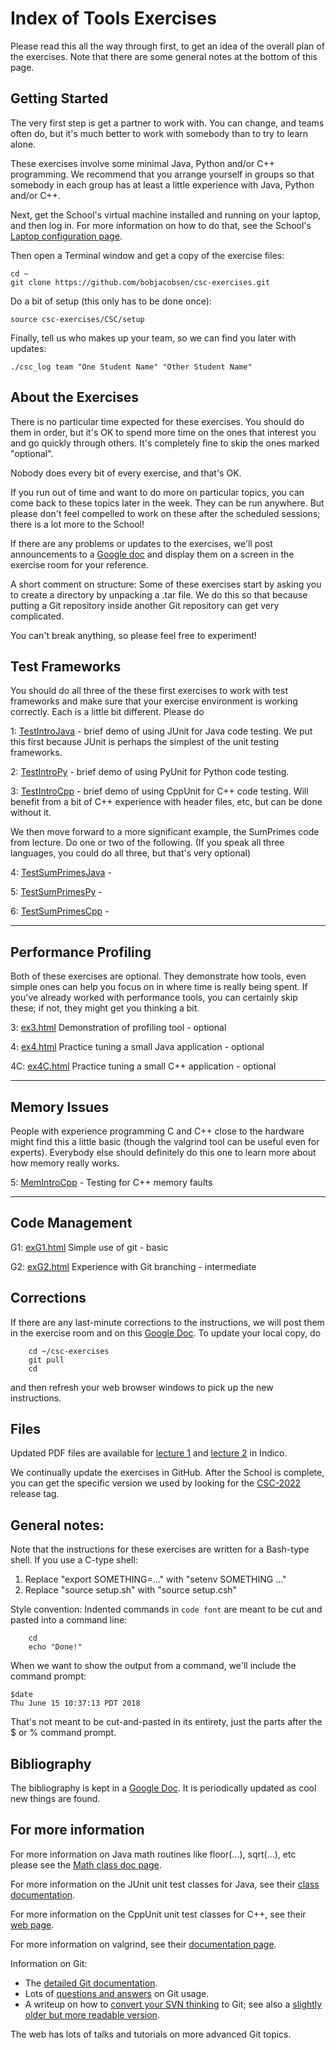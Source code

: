 # Index of Tools Exercises

Please read this all the way through first, to get an idea
of the overall plan of the exercises. Note that there are some
general notes at the bottom of this page.


## Getting Started
The very first step is get a partner to work with.  You can change, and teams often do, but it's much better to work with somebody than to try to learn alone.

These exercises involve some minimal Java, Python and/or C++ programming. We recommend that you arrange yourself in groups so that somebody in each group has at least a little experience with Java, Python and/or C++.


Next, get the School's virtual machine installed and running on your laptop, and then log in.
For more information on how to do that, see the School's
<a href="https://indico.cern.ch/event/769356/page/15184-laptop-configuration">Laptop configuration page</a>.

Then open a Terminal window and get
a copy of the exercise files:
```
cd ~
git clone https://github.com/bobjacobsen/csc-exercises.git
```
Do a bit of setup (this only has to be done once):
```
source csc-exercises/CSC/setup
```

Finally, tell us who makes up your team, so we can find you later with updates:
```
./csc_log team "One Student Name" "Other Student Name"
```


## About the Exercises

There is no particular time expected for these exercises. You should do them in order, but it's OK to spend more time on the ones that interest you and go quickly through others.  It's completely fine to skip the ones marked "optional".

Nobody does every bit of every exercise, and that's OK.

If you run out of time and want to do more on particular topics, you can come back to these topics later in the week. They can be run anywhere.  But please don't feel compelled to work on these after the scheduled sessions; there is a lot more to the School!

If there are any problems or updates to the exercises, we'll post announcements to a [Google doc](https://docs.google.com/document/d/1g3b2e7wf3mWaIZ4U6MkNR5B4fQuO71y6Q341LGs45HQ/edit) and display them on a screen in the exercise room for your reference.

A short comment on structure: Some of these exercises start by asking you to create a directory by unpacking a .tar file.  We do this so that because putting a Git repository inside another Git repository can get very complicated.

You can't break anything, so please feel free to experiment!

## Test Frameworks

You should do all three of the these first exercises to work with test frameworks
and make sure that your exercise environment is working correctly.
Each is a little bit different. Please do

1: [TestIntroJava](TestIntroJava/index.md) - brief demo of using JUnit for Java code testing. We put this first because JUnit is perhaps the simplest of the unit testing frameworks.

2: [TestIntroPy](TestIntroPy/index.md) - brief demo of using PyUnit for Python code testing.

3: [TestIntroCpp](TestIntroCpp/index.md) - brief demo of using CppUnit for C++ code testing. Will benefit from a bit of C++ experience with header files, etc, but can be done without it.

We then move forward to a more significant example, the SumPrimes code from lecture.  Do one or two of the following. (If you speak all three languages, you could do all three, but that's very optional)

4: [TestSumPrimesJava](TestSumPrimesJava/index.md) -

5: [TestSumPrimesPy](TestSumPrimesPy/index.md) -

6: [TestSumPrimesCpp](TestSumPrimesCpp/index.md) -



-- -- --


## Performance Profiling

Both of these exercises are optional.   They demonstrate how tools, even simple ones
can help you focus on in where time is really being spent.   If you've already worked with performance tools,
you can certainly skip these; if not, they might get you thinking a bit.


3: <A HREF="ex3.html">ex3.html</a> Demonstration of profiling tool - optional


4: <A HREF="ex4.html">ex4.html</a> Practice tuning a small Java application - optional

4C: <A HREF="ex4C.html">ex4C.html</a> Practice tuning a small C++ application - optional


-- -- --

## Memory Issues

People with experience programming C and C++ close to the hardware might find this a little basic (though the valgrind tool can be  useful even for experts). Everybody else should definitely do this one to learn more about how memory really works.

5: [MemIntroCpp](MemIntroCpp/index.md) - Testing for C++ memory faults

-- -- --

## Code Management


G1: <A HREF="exG1.html">exG1.html</a>
Simple use of git - basic


G2: <A HREF="exG2.html">exG2.html</a>
Experience with Git branching - intermediate







## Corrections

If there are any last-minute corrections to the instructions,
we will post them in the exercise room and on this [Google Doc](https://docs.google.com/document/d/1g3b2e7wf3mWaIZ4U6MkNR5B4fQuO71y6Q341LGs45HQ/edit?usp=sharing). To update your local copy, do
```
    cd ~/csc-exercises
    git pull
    cd
```
and then refresh your web browser windows to pick up the new instructions.

## Files

Updated PDF files are available for
<a href="https://indico.cern.ch/event/769356/contributions/3197066/">lecture 1</a> and
<a href="https://indico.cern.ch/event/769356/contributions/3197063/">lecture 2</a> in Indico.


We continually update the exercises in GitHub.
After the School is complete, you can get the specific version we used
by looking for the
<a href="https://github.com/bobjacobsen/csc-exercises/releases">CSC-2022</a> release tag.

## General notes:

Note that the instructions for these exercises are written for a Bash-type shell.  If you use a C-type shell:
<OL>
<LI>Replace "export SOMETHING=..." with "setenv SOMETHING ..."
<LI>Replace "source setup.sh" with "source setup.csh"
</OL>


Style convention:  Indented commands in <code>code font</code> are meant to
be cut and pasted into a command line:
```
    cd
    echo "Done!"
```
When we want to show the output from a command, we'll include the command prompt:
```
$date
Thu June 15 10:37:13 PDT 2018
```
That's not meant to be cut-and-pasted in its entirety, just the parts
after the $ or % command prompt.

<h2 id="biblio">Bibliography</h2>

The bibliography is kept in a
<a href="https://docs.google.com/document/d/1Jvb1zYRibzOw74VKnGsmTVfWkQcOxb_yc8JboebFDpA/edit#">Google Doc</a>.
It is periodically updated as cool new things are found.

<h2>For more information</h2>
For more information on Java math routines like floor(...), sqrt(...), etc
please see the
<a href="http://download.oracle.com/javase/8/docs/api/java/lang/Math.html">Math class doc page</a>.

For more information on the JUnit unit test classes for Java, see their
<a href="http://junit.sourceforge.net/javadoc/">class documentation</a>.

For more information on the CppUnit unit test classes for C++, see their
<a href="http://cppunit.sourceforge.net/doc/1.8.0/">web page</a>.

For more information on valgrind, see their
<a href="http://valgrind.org/docs/">documentation page</a>.

Information on Git:

 - The <a href="https://www.kernel.org/pub/software/scm/git/docs/">detailed Git documentation</a>.
 - Lots of <a href="http://gitready.com">questions and answers</a> on Git usage.
 - A writeup on how to <a href="https://git.wiki.kernel.org/index.php/GitSvnCrashCourse">convert your SVN thinking</a> to Git;
see also a
<a href="http://git.or.cz/course/svn.html">slightly older but more readable version</a>.

The web has lots of talks and tutorials on more advanced Git topics.

</body>
</html>
